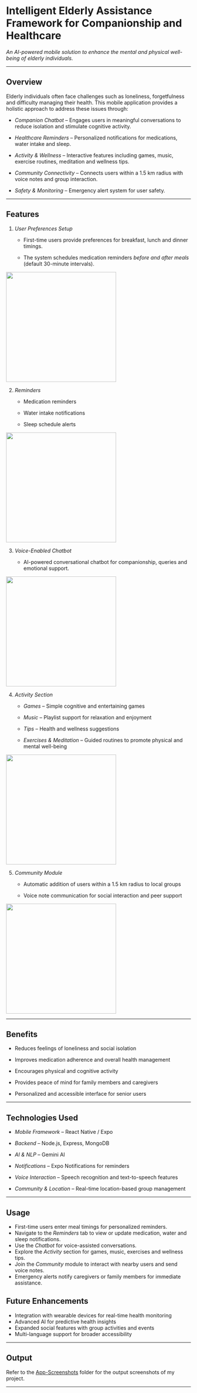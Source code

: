 # Intelligent Elderly Assistance Framework for Companionship and Healthcare



*An AI-powered mobile solution to enhance the mental and physical well-being of elderly individuals.*



---



## Overview



Elderly individuals often face challenges such as loneliness, forgetfulness and difficulty managing their health. This mobile application provides a holistic approach to address these issues through:



- *Companion Chatbot* – Engages users in meaningful conversations to reduce isolation and stimulate cognitive activity.

- *Healthcare Reminders* – Personalized notifications for medications, water intake and sleep.

- *Activity & Wellness* – Interactive features including games, music, exercise routines, meditation and wellness tips.

- *Community Connectivity* – Connects users within a 1.5 km radius with voice notes and group interaction.

- *Safety & Monitoring* – Emergency alert system for user safety.



---




## Features



1. *User Preferences Setup*  

   - First-time users provide preferences for breakfast, lunch and dinner timings.  

   - The system schedules medication reminders *before and after meals* (default 30-minute intervals).
<img src="App-Screenshots/Preferences.png" width="300">


2. *Reminders*  

   - Medication reminders  

   - Water intake notifications  

   - Sleep schedule alerts  
<img src="App-Screenshots/Reminder.png" width="300">


3. *Voice-Enabled Chatbot*  

   - AI-powered conversational chatbot for companionship, queries and emotional support.
<img src="App-Screenshots/Chatbot.png" width="300">


4. *Activity Section*  

   - *Games* – Simple cognitive and entertaining games  

   - *Music* – Playlist support for relaxation and enjoyment  

   - *Tips* – Health and wellness suggestions  

   - *Exercises & Meditation* – Guided routines to promote physical and mental well-being  
<img src="App-Screenshots/Activities & Games.png" width="300">


5. *Community Module*  

   - Automatic addition of users within a 1.5 km radius to local groups  

   - Voice note communication for social interaction and peer support  
<img src="App-Screenshots/Community.png" width="300">


---



## Benefits



- Reduces feelings of loneliness and social isolation  

- Improves medication adherence and overall health management  

- Encourages physical and cognitive activity  

- Provides peace of mind for family members and caregivers  

- Personalized and accessible interface for senior users  



---



## Technologies Used



- *Mobile Framework* – React Native / Expo  

- *Backend* – Node.js, Express, MongoDB  

- *AI & NLP* – Gemini AI

- *Notifications* – Expo Notifications for reminders  

- *Voice Interaction* – Speech recognition and text-to-speech features  

- *Community & Location* – Real-time location-based group management  



---



## Usage

- First-time users enter meal timings for personalized reminders.  
- Navigate to the *Reminders* tab to view or update medication, water and sleep notifications.  
- Use the *Chatbot* for voice-assisted conversations.  
- Explore the *Activity* section for games, music, exercises and wellness tips.  
- Join the *Community* module to interact with nearby users and send voice notes.  
- Emergency alerts notify caregivers or family members for immediate assistance.  

## Future Enhancements

- Integration with wearable devices for real-time health monitoring  
- Advanced AI for predictive health insights  
- Expanded social features with group activities and events  
- Multi-language support for broader accessibility

---

## Output
Refer to the [App-Screenshots](./App-Screenshots) folder for the output screenshots of my project.

---
